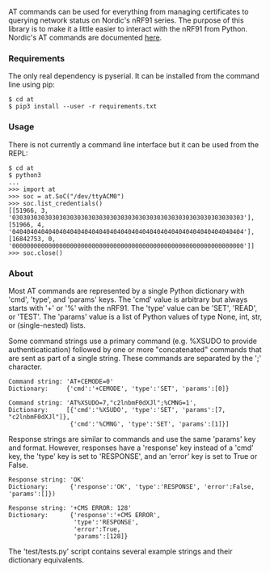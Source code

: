 AT commands can be used for everything from managing certificates to querying network status on Nordic's nRF91 series. The purpose of this library is to make it a little easier to interact with the nRF91 from Python. Nordic's AT commands are documented [here](https://infocenter.nordicsemi.com/pdf/nrf91_at_commands_v0.7.pdf).

### Requirements
The only real dependency is pyserial. It can be installed from the command line using pip:
```
$ cd at
$ pip3 install --user -r requirements.txt
```

### Usage
There is not currently a command line interface but it can be used from the REPL:

```
$ cd at
$ python3
...
>>> import at
>>> soc = at.SoC("/dev/ttyACM0")
>>> soc.list_credentials()
[[51966, 3, '0303030303030303030303030303030303030303030303030303030303030303'], [51966, 4, '0404040404040404040404040404040404040404040404040404040404040404'], [16842753, 0, '0000000000000000000000000000000000000000000000000000000000000000']]
>>> soc.close()
```

### About
Most AT commands are represented by a single Python dictionary with 'cmd', 'type', and 'params' keys. The 'cmd' value is arbitrary but always starts with '+' or '%' with the nRF91. The 'type' value can be 'SET', 'READ', or 'TEST'. The 'params' value is a list of Python values of type None, int, str, or (single-nested) lists.

Some command strings use a primary command (e.g. %XSUDO to provide authenticatication) followed by one or more "concatenated" commands that are sent as part of a single string. These commands are separated by the ';' character.

    Command string: 'AT+CEMODE=0'
    Dictionary:     {'cmd':'+CEMODE', 'type':'SET', 'params':[0]}

    Command string: 'AT%XSUDO=7,"c2lnbmF0dXJl";%CMNG=1',
    Dictionary:     [{'cmd':'%XSUDO', 'type':'SET', 'params':[7, "c2lnbmF0dXJl"]},
                     {'cmd':'%CMNG', 'type':'SET', 'params':[1]}]

Response strings are similar to commands and use the same 'params' key and format. However, responses have a 'response' key instead of a 'cmd' key, the 'type' key is set to 'RESPONSE', and an 'error' key is set to True or False.

    Response string: 'OK'
    Dictionary:      {'response':'OK', 'type':'RESPONSE', 'error':False, 'params':[]})

    Response string: '+CMS ERROR: 128'
    Dictionary:      {'response':'+CMS ERROR',
                      'type':'RESPONSE',
                      'error':True,
                      'params':[128]}

The 'test/tests.py' script contains several example strings and their dictionary equivalents.
